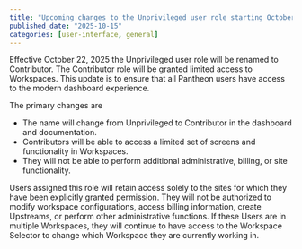 ```yaml
---
title: "Upcoming changes to the Unprivileged user role starting October 22, 2025"
published_date: "2025-10-15"
categories: [user-interface, general]
---
```

Effective October 22, 2025 the Unprivileged user role will be renamed to Contributor. The Contributor role will be granted limited access to Workspaces. This update is to ensure that all Pantheon users have access to the modern dashboard experience.

The primary changes are
* The name will change from Unprivileged to Contributor in the dashboard and documentation.
* Contributors will be able to access a limited set of screens and functionality in Workspaces. 
* They will not be able to perform additional administrative, billing, or site functionality.

Users assigned this role will retain access solely to the sites for which they have been explicitly granted permission. They will not be authorized to modify workspace configurations, access billing information, create Upstreams, or perform other administrative functions. If these Users are in multiple Workspaces, they will continue to have access to the Workspace Selector to change which Workspace they are currently working in.

